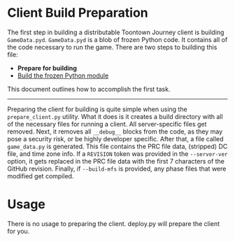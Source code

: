 Client Build Preparation
========================
The first step in building a distributable Toontown Journey client is building ```GameData.pyd```. ```GameData.pyd``` is a blob of frozen Python code. It contains all of the code necessary to run the game. There are two steps to building this file:

* **Prepare for building**
* [Build the frozen Python module](01-building.md)

This document outlines how to accomplish the first task.

- - -

Preparing the client for building is quite simple when using the ```prepare_client.py``` utility. What it does is it creates a build directory with all of the necessary files for running a client. All server-specific files get removed. Next, it removes all ```__debug__``` blocks from the code, as they may pose a security risk, or be highly developer specific. After that, a file called ```game_data.py``` is generated. This file contains the PRC file data, (stripped) DC file, and time zone info. If a ```REVISION``` token was provided in the ```--server-ver``` option, it gets replaced in the PRC file data with the first 7 characters of the GitHub revision. Finally, if ```--build-mfs``` is provided, any phase files that were modified get compiled.

# Usage
There is no usage to preparing the client. deploy.py will prepare the client for you.
